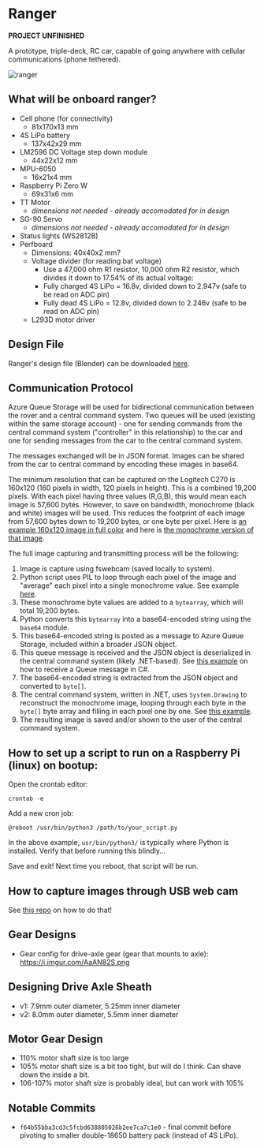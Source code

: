 # Ranger 
**PROJECT UNFINISHED**

A prototype, triple-deck, RC car, capable of going anywhere with cellular communications (phone tethered).

![ranger](https://i.imgur.com/isdL1Wh.png)

## What will be onboard ranger?
- Cell phone (for connectivity)
    - 81x170x13 mm
- 4S LiPo battery
    - 137x42x29 mm
- LM2596 DC Voltage step down module
    - 44x22x12 mm
- MPU-6050
    - 16x21x4 mm
- Raspberry Pi Zero W
    - 69x31x6 mm
- TT Motor
    - *dimensions not needed - already accomodated for in design*
- SG-90 Servo
    - *dimensions not needed - already accomodated for in design*
- Status lights (WS2812B)
- Perfboard
    - Dimensions: 40x40x2 mm?
    - Voltage divider (for reading bat voltage)
        - Use a 47,000 ohm R1 resistor, 10,000 ohm R2 resistor, which divides it down to 17.54% of its actual voltage:
        - Fully charged 4S LiPo = 16.8v, divided down to 2.947v (safe to be read on ADC pin)
        - Fully dead 4S LiPo = 12.8v, divided down to 2.246v (safe to be read on ADC pin)
    - L293D motor driver

## Design File
Ranger's design file (Blender) can be downloaded [here](https://github.com/TimHanewich/ranger/releases/download/1/ranger7.blend).

## Communication Protocol
Azure Queue Storage will be used for bidirectional communication between the rover and a central command system. Two queues will be used (existing within the same storage account) - one for sending commands from the central command system ("controller" in this relationship) to the car and one for sending messages from the car to the central command system.

The messages exchanged will be in JSON format. Images can be shared from the car to central command by encoding these images in base64.

The minimum resolution that can be captured on the Logitech C270 is 160x120 (160 pixels in width, 120 pixels in height). This is a combined 19,200 pixels. With each pixel having three values (R,G,B), this would mean each image is 57,600 bytes. However, to save on bandwidth, monochrome (black and white) images will be used. This reduces the footprint of each image from 57,600 bytes down to 19,200 bytes, or one byte per pixel. Here is [an example 160x120 image in full color](https://i.imgur.com/pwf6wCL.jpeg) and here is [the monochrome version of that image](https://i.imgur.com/kpKrpUn.png).

The full image capturing and transmitting process will be the following:
1. Image is capture using fswebcam (saved locally to system).
2. Python script uses PIL to loop through each pixel of the image and "average" each pixel into a single monochrome value. See example [here](https://i.imgur.com/dd0vRru.png).
3. These monochrome byte values are added to a `bytearray`, which will total 19,200 bytes.
4. Python converts this `bytearray` into a base64-encoded string using the `base64` module. 
5. This base64-encoded string is posted as a message to Azure Queue Storage, included within a broader JSON object.
6. This queue message is received and the JSON object is deserialized in the central command system (likely .NET-based). See [this example](https://i.imgur.com/3s78G7d.png) on how to receive a Queue message in C#.
7. The base64-encoded string is extracted from the JSON object and converted to `byte[]`.
7. The central command system, written in .NET, uses `System.Drawing` to reconstruct the monochrome image, looping through each byte in the `byte[]` byte array and filling in each pixel one by one. See [this example](https://i.imgur.com/DMnJx8f.png).
8. The resulting image is saved and/or shown to the user of the central command system.

## How to set up a script to run on a Raspberry Pi (linux) on bootup:
Open the crontab editor:
```
crontab -e
```

Add a new cron job:
```
@reboot /usr/bin/python3 /path/to/your_script.py
```

In the above example, `usr/bin/python3/` is typically where Python is installed. Verify that before running this blindly...

Save and exit! Next time you reboot, that script will be run.

## How to capture images through USB web cam
See [this repo](https://github.com/TimHanewich/Raspberry-Pi-Capturing-Images) on how to do that!

## Gear Designs
- Gear config for drive-axle gear (gear that mounts to axle): https://i.imgur.com/AaAN82S.png

## Designing Drive Axle Sheath
- v1: 7.9mm outer diameter, 5.25mm inner diameter
- v2: 8.0mm outer diameter, 5.5mm inner diameter

## Motor Gear Design
- 110% motor shaft size is too large
- 105% motor shaft size is a bit too tight, but will do I think. Can shave down the inside a bit.
- 106-107% motor shaft size is probably ideal, but can work with 105%

## Notable Commits
- `f64b55bba3cd3c5fcbd638805026b2ee7ca7c1e0` - final commit before pivoting to smaller double-18650 battery pack (instead of 4S LiPo).